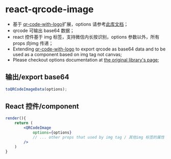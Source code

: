 # react-qrcode-image

- 基于 [qr-code-with-logo](https://www.npmjs.com/package/qr-code-with-logo)扩展，options 请参考[此库文档](https://www.npmjs.com/package/qr-code-with-logo#%E4%BA%8C%E3%80%81%E4%BD%BF%E7%94%A8%E6%96%B9%E6%B3%95%EF%BC%9A)；
- qrcode 可输出 base64 数据；
- react 控件基于 img 标签，支持微信内长按识别，options 参数以外，所有props 向img 传递；
- Extending [qr-code-with-logo](https://www.npmjs.com/package/qr-code-with-logo) to export qrcode as base64 data and to be used as a component based on img tag not canvas;
- Please checkout options documentation at [the original library's page](https://www.npmjs.com/package/qr-code-with-logo#%E4%BA%8C%E3%80%81%E4%BD%BF%E7%94%A8%E6%96%B9%E6%B3%95%EF%BC%9A);

## 输出/export base64

```js
toQRCodeImageData(options);
```

## React 控件/component

```jsx
render(){
    return (
        <QRCodeImage
            options={options}
            // ... other props that used by img tag / 其他img 标签的属性
        />
    )
}
```
